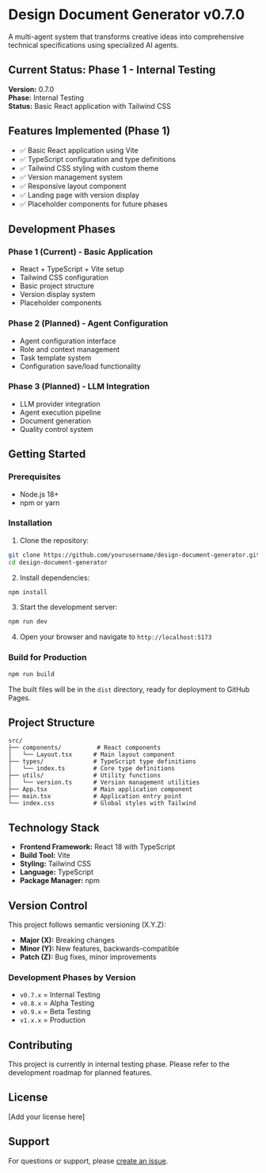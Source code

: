 # Design Document Generator v0.7.0

A multi-agent system that transforms creative ideas into comprehensive technical specifications using specialized AI agents.

## Current Status: Phase 1 - Internal Testing

**Version:** 0.7.0  
**Phase:** Internal Testing  
**Status:** Basic React application with Tailwind CSS

## Features Implemented (Phase 1)

- ✅ Basic React application using Vite
- ✅ TypeScript configuration and type definitions
- ✅ Tailwind CSS styling with custom theme
- ✅ Version management system
- ✅ Responsive layout component
- ✅ Landing page with version display
- ✅ Placeholder components for future phases

## Development Phases

### Phase 1 (Current) - Basic Application
- React + TypeScript + Vite setup
- Tailwind CSS configuration
- Basic project structure
- Version display system
- Placeholder components

### Phase 2 (Planned) - Agent Configuration
- Agent configuration interface
- Role and context management
- Task template system
- Configuration save/load functionality

### Phase 3 (Planned) - LLM Integration
- LLM provider integration
- Agent execution pipeline
- Document generation
- Quality control system

## Getting Started

### Prerequisites
- Node.js 18+ 
- npm or yarn

### Installation

1. Clone the repository:
```bash
git clone https://github.com/yourusername/design-document-generator.git
cd design-document-generator
```

2. Install dependencies:
```bash
npm install
```

3. Start the development server:
```bash
npm run dev
```

4. Open your browser and navigate to `http://localhost:5173`

### Build for Production

```bash
npm run build
```

The built files will be in the `dist` directory, ready for deployment to GitHub Pages.

## Project Structure

```
src/
├── components/          # React components
│   └── Layout.tsx      # Main layout component
├── types/              # TypeScript type definitions
│   └── index.ts        # Core type definitions
├── utils/              # Utility functions
│   └── version.ts      # Version management utilities
├── App.tsx             # Main application component
├── main.tsx            # Application entry point
└── index.css           # Global styles with Tailwind
```

## Technology Stack

- **Frontend Framework:** React 18 with TypeScript
- **Build Tool:** Vite
- **Styling:** Tailwind CSS
- **Language:** TypeScript
- **Package Manager:** npm

## Version Control

This project follows semantic versioning (X.Y.Z):
- **Major (X):** Breaking changes
- **Minor (Y):** New features, backwards-compatible
- **Patch (Z):** Bug fixes, minor improvements

### Development Phases by Version
- `v0.7.x` = Internal Testing
- `v0.8.x` = Alpha Testing  
- `v0.9.x` = Beta Testing
- `v1.x.x` = Production

## Contributing

This project is currently in internal testing phase. Please refer to the development roadmap for planned features.

## License

[Add your license here]

## Support

For questions or support, please [create an issue](https://github.com/yourusername/design-document-generator/issues).
